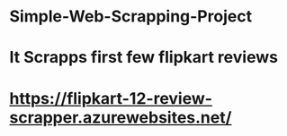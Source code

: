 # Simple-Web-Scrapping-Project
# It Scrapps first few flipkart reviews 
# https://flipkart-12-review-scrapper.azurewebsites.net/
